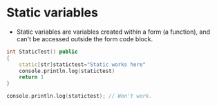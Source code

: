 # Static variables

- Static variables are variables created within a form (a function), and can't be accessed outside the form code block.

```cpp
int StaticTest() public
{
	static[str]statictest="Static works here"
	console.println.log(statictest)
	return 1
}

console.println.log(statictest); // Won't work.
```